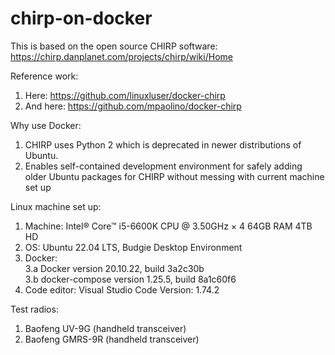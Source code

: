 # chirp-on-docker

This is based on the open source CHIRP software: https://chirp.danplanet.com/projects/chirp/wiki/Home

Reference work:
1. Here: https://github.com/linuxluser/docker-chirp
2. And here: https://github.com/mpaolino/docker-chirp

Why use Docker:
1. CHIRP uses Python 2 which is deprecated in newer distributions of Ubuntu.
2. Enables self-contained development environment for safely adding older Ubuntu packages for CHIRP without messing with current machine set up


Linux machine set up:
1. Machine: Intel® Core™ i5-6600K CPU @ 3.50GHz × 4 64GB RAM 4TB HD 
2. OS: Ubuntu 22.04 LTS, Budgie Desktop Environment
3. Docker:  
   3.a Docker version 20.10.22, build 3a2c30b  
   3.b docker-compose version 1.25.5, build 8a1c60f6
4. Code editor: Visual Studio Code Version: 1.74.2

Test radios:
1. Baofeng UV-9G (handheld transceiver)
2. Baofeng GMRS-9R (handheld transceiver)